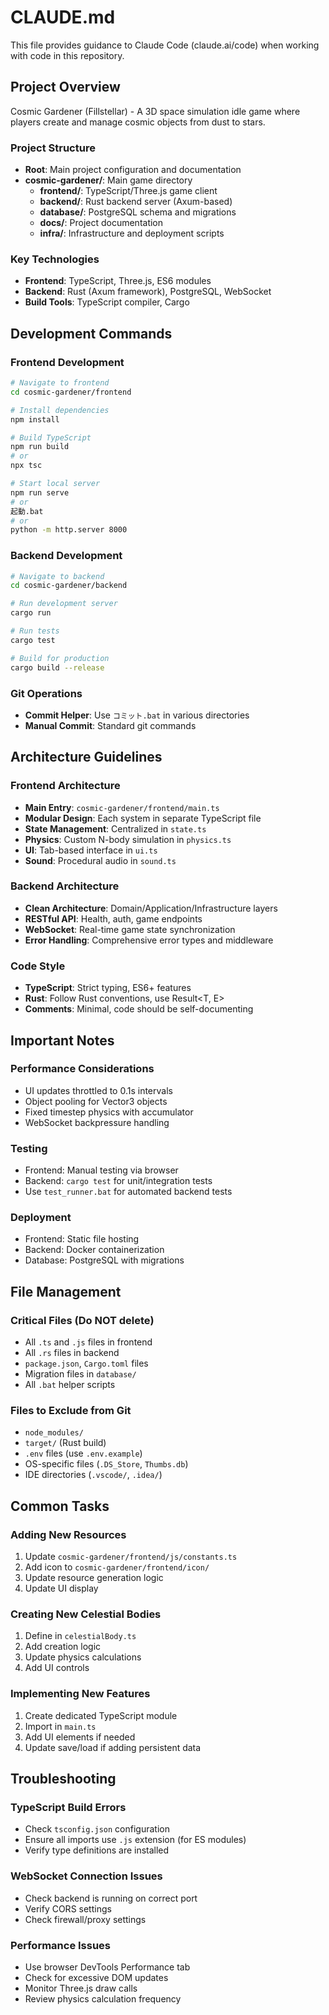 # CLAUDE.md

This file provides guidance to Claude Code (claude.ai/code) when working with code in this repository.

## Project Overview

Cosmic Gardener (Fillstellar) - A 3D space simulation idle game where players create and manage cosmic objects from dust to stars.

### Project Structure
- **Root**: Main project configuration and documentation
- **cosmic-gardener/**: Main game directory
  - **frontend/**: TypeScript/Three.js game client
  - **backend/**: Rust backend server (Axum-based)
  - **database/**: PostgreSQL schema and migrations
  - **docs/**: Project documentation
  - **infra/**: Infrastructure and deployment scripts

### Key Technologies
- **Frontend**: TypeScript, Three.js, ES6 modules
- **Backend**: Rust (Axum framework), PostgreSQL, WebSocket
- **Build Tools**: TypeScript compiler, Cargo

## Development Commands

### Frontend Development
```bash
# Navigate to frontend
cd cosmic-gardener/frontend

# Install dependencies
npm install

# Build TypeScript
npm run build
# or
npx tsc

# Start local server
npm run serve
# or
起動.bat
# or
python -m http.server 8000
```

### Backend Development
```bash
# Navigate to backend
cd cosmic-gardener/backend

# Run development server
cargo run

# Run tests
cargo test

# Build for production
cargo build --release
```

### Git Operations
- **Commit Helper**: Use `コミット.bat` in various directories
- **Manual Commit**: Standard git commands

## Architecture Guidelines

### Frontend Architecture
- **Main Entry**: `cosmic-gardener/frontend/main.ts`
- **Modular Design**: Each system in separate TypeScript file
- **State Management**: Centralized in `state.ts`
- **Physics**: Custom N-body simulation in `physics.ts`
- **UI**: Tab-based interface in `ui.ts`
- **Sound**: Procedural audio in `sound.ts`

### Backend Architecture
- **Clean Architecture**: Domain/Application/Infrastructure layers
- **RESTful API**: Health, auth, game endpoints
- **WebSocket**: Real-time game state synchronization
- **Error Handling**: Comprehensive error types and middleware

### Code Style
- **TypeScript**: Strict typing, ES6+ features
- **Rust**: Follow Rust conventions, use Result<T, E>
- **Comments**: Minimal, code should be self-documenting

## Important Notes

### Performance Considerations
- UI updates throttled to 0.1s intervals
- Object pooling for Vector3 objects
- Fixed timestep physics with accumulator
- WebSocket backpressure handling

### Testing
- Frontend: Manual testing via browser
- Backend: `cargo test` for unit/integration tests
- Use `test_runner.bat` for automated backend tests

### Deployment
- Frontend: Static file hosting
- Backend: Docker containerization
- Database: PostgreSQL with migrations

## File Management

### Critical Files (Do NOT delete)
- All `.ts` and `.js` files in frontend
- All `.rs` files in backend
- `package.json`, `Cargo.toml` files
- Migration files in `database/`
- All `.bat` helper scripts

### Files to Exclude from Git
- `node_modules/`
- `target/` (Rust build)
- `.env` files (use `.env.example`)
- OS-specific files (`.DS_Store`, `Thumbs.db`)
- IDE directories (`.vscode/`, `.idea/`)

## Common Tasks

### Adding New Resources
1. Update `cosmic-gardener/frontend/js/constants.ts`
2. Add icon to `cosmic-gardener/frontend/icon/`
3. Update resource generation logic
4. Update UI display

### Creating New Celestial Bodies
1. Define in `celestialBody.ts`
2. Add creation logic
3. Update physics calculations
4. Add UI controls

### Implementing New Features
1. Create dedicated TypeScript module
2. Import in `main.ts`
3. Add UI elements if needed
4. Update save/load if adding persistent data

## Troubleshooting

### TypeScript Build Errors
- Check `tsconfig.json` configuration
- Ensure all imports use `.js` extension (for ES modules)
- Verify type definitions are installed

### WebSocket Connection Issues
- Check backend is running on correct port
- Verify CORS settings
- Check firewall/proxy settings

### Performance Issues
- Use browser DevTools Performance tab
- Check for excessive DOM updates
- Monitor Three.js draw calls
- Review physics calculation frequency